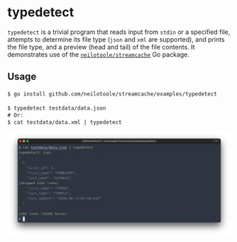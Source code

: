 # typedetect

`typedetect` is a trivial program that reads input from `stdin` or a specified
file, attempts to determine its file type (`json` and `xml` are
supported), and prints the file type, and a preview (head and tail) of the
file contents. It demonstrates use of the [`neilotoole/streamcache`](https://github.com/neilotoole/streamcache)
Go package.

## Usage

```shell
$ go install github.com/neilotoole/streamcache/examples/typedetect

$ typedetect testdata/data.json
# Or:
$ cat testdata/data.xml | typedetect
```

![streamcache_typedetect.png](streamcache_typedetect.png)
